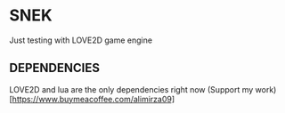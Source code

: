 # SNEK
Just testing with LOVE2D game engine
## DEPENDENCIES
LOVE2D and lua are the only dependencies right now
(Support my work)[https://www.buymeacoffee.com/alimirza09]
